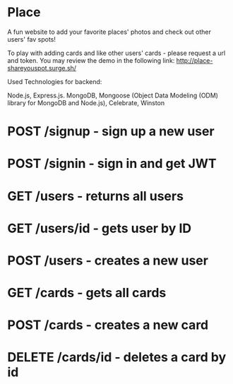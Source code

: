 # Place
A fun website to add your favorite places' photos and check out other users' fav spots!


To play with adding cards and like other users' cards - please request a url and token. 
You may review the demo in the following link: http://place-shareyouspot.surge.sh/

Used Technologies for backend: 

Node.js,
Express.js.
MongoDB,
Mongoose (Object Data Modeling (ODM) library for MongoDB and Node.js),
Celebrate,
Winston


# POST /signup  - sign up a new user

# POST /signin - sign in and get JWT

# GET /users - returns all users

# GET /users/id - gets user by ID

# POST /users - creates a new user

# GET /cards - gets all cards

# POST /cards - creates a new card

# DELETE /cards/id - deletes a card by id
